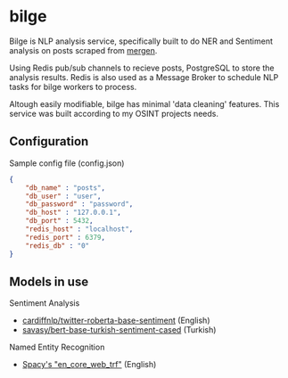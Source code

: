 # bilge

Bilge is NLP analysis service, specifically built to do NER and Sentiment analysis on posts scraped from [mergen](https://github.com/humanova/mergen).

Using Redis pub/sub channels to recieve posts, PostgreSQL to store the analysis results. Redis is also used as a Message Broker to schedule NLP tasks for bilge workers to process. 

Altough easily modifiable, bilge has minimal 'data cleaning' features. This service was built according to my OSINT projects needs.

## Configuration 

Sample config file (config.json)
```json
{
    "db_name" : "posts",
    "db_user" : "user",
    "db_password" : "password",
    "db_host" : "127.0.0.1",
    "db_port" : 5432,
    "redis_host" : "localhost",
    "redis_port" : 6379,
    "redis_db" : "0"
}
```

## Models in use

Sentiment Analysis 
- [cardiffnlp/twitter-roberta-base-sentiment](https://huggingface.co/cardiffnlp/twitter-roberta-base-sentiment) (English)
- [savasy/bert-base-turkish-sentiment-cased](https://huggingface.co/savasy/bert-base-turkish-sentiment-cased) (Turkish)

Named Entity Recognition
- [Spacy's "en_core_web_trf"](https://spacy.io/models/en#en_core_web_trf) (English)



